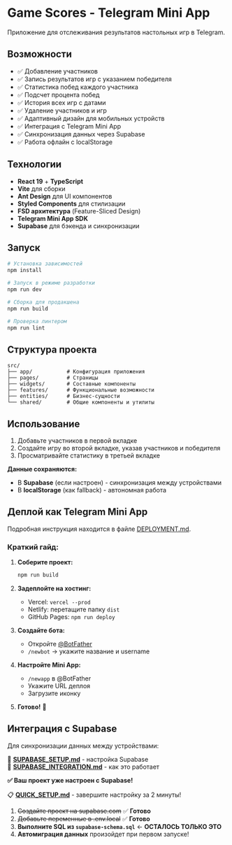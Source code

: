 # Game Scores - Telegram Mini App

Приложение для отслеживания результатов настольных игр в Telegram.

## Возможности

- ✅ Добавление участников
- ✅ Запись результатов игр с указанием победителя
- ✅ Статистика побед каждого участника
- ✅ Подсчет процента побед
- ✅ История всех игр с датами
- ✅ Удаление участников и игр
- ✅ Адаптивный дизайн для мобильных устройств
- ✅ Интеграция с Telegram Mini App
- ✅ Синхронизация данных через Supabase
- ✅ Работа офлайн с localStorage

## Технологии

- **React 19** + **TypeScript**
- **Vite** для сборки
- **Ant Design** для UI компонентов
- **Styled Components** для стилизации
- **FSD архитектура** (Feature-Sliced Design)
- **Telegram Mini App SDK**
- **Supabase** для бэкенда и синхронизации

## Запуск

```bash
# Установка зависимостей
npm install

# Запуск в режиме разработки
npm run dev

# Сборка для продакшена
npm run build

# Проверка линтером
npm run lint
```

## Структура проекта

```
src/
├── app/           # Конфигурация приложения
├── pages/         # Страницы
├── widgets/       # Составные компоненты
├── features/      # Функциональные возможности
├── entities/      # Бизнес-сущности
└── shared/        # Общие компоненты и утилиты
```

## Использование

1. Добавьте участников в первой вкладке
2. Создайте игру во второй вкладке, указав участников и победителя
3. Просматривайте статистику в третьей вкладке

**Данные сохраняются:**
- В **Supabase** (если настроен) - синхронизация между устройствами  
- В **localStorage** (как fallback) - автономная работа

## Деплой как Telegram Mini App

Подробная инструкция находится в файле [DEPLOYMENT.md](./DEPLOYMENT.md).

### Краткий гайд:

1. **Соберите проект:**
   ```bash
   npm run build
   ```

2. **Задеплойте на хостинг:**
   - Vercel: `vercel --prod`
   - Netlify: перетащите папку `dist`
   - GitHub Pages: `npm run deploy`

3. **Создайте бота:**
   - Откройте [@BotFather](https://t.me/BotFather)
   - `/newbot` → укажите название и username

4. **Настройте Mini App:**
   - `/newapp` в @BotFather
   - Укажите URL деплоя
   - Загрузите иконку

5. **Готово!** 🎉

## Интеграция с Supabase

Для синхронизации данных между устройствами:

📖 **[SUPABASE_SETUP.md](./SUPABASE_SETUP.md)** - настройка Supabase  
📖 **[SUPABASE_INTEGRATION.md](./SUPABASE_INTEGRATION.md)** - как это работает

**✅ Ваш проект уже настроен с Supabase!**

📋 **[QUICK_SETUP.md](./QUICK_SETUP.md)** - завершите настройку за 2 минуты!

1. ~~Создайте проект на supabase.com~~ ✅ **Готово**
2. ~~Добавьте переменные в .env.local~~ ✅ **Готово**  
3. **Выполните SQL из `supabase-schema.sql`** ← **ОСТАЛОСЬ ТОЛЬКО ЭТО**
4. **Автомиграция данных** произойдет при первом запуске!

